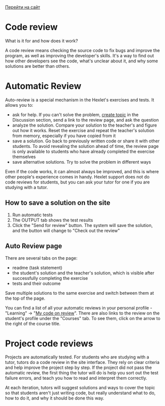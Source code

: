 [Перейти на сайт](https://ru.hexlet.io)

# Code review

What is it for and how does it work?

A code review means checking the source code to fix bugs and improve the program, as well as improving the developer's skills. It's a way to find out how other developers see the code, what's unclear about it, and why some solutions are better than others.

# Automatic Review

Auto-review is a special mechanism in the Hexlet's exercises and tests. It allows you to:

* ask for help. If you can't solve the problem, [create topic](https://help.hexlet.io/en/articles/110020-kak-zadat-vopros-po-uroku) in the Discussion section, send a link to the review page, and ask the question
* analyze the solution. Compare your solution to the teacher's and figure out how it works. Reset the exercise and repeat the teacher's solution from memory, especially if you have copied from it
* save a solution. Go back to previously written code or share it with other students. To avoid revealing the solution ahead of time, the review page is only available to students who have already completed the exercise themselves
* save alternative solutions. Try to solve the problem in different ways

Even if the code works, it can almost always be improved, and this is where other people's experience comes in handy. Hexlet support does not do code reviews for students, but you can ask your tutor for one if you are studying with a tutor.

## How to save a solution on the site

1. Run automatic tests
2. The OUTPUT tab shows the test results
3. Click the "Send for review" button. The system will save the solution, and the button will change to "Check out the review"

## Auto Review page

There are several tabs on the page:

* readme (task statement)
* the student's solution and the teacher's solution, which is visible after successfully completing the exercise
* tests and their outcome

Save multiple solutions to the same exercise and switch between them at the top of the page.

You can find a list of all your automatic reviews in your personal profile - "Learning" → "[My code on review](https://hexlet.io/my/learning/code_reviews)". There are also links to the review on the student's profile under the "Courses" tab. To see them, click on the arrow to the right of the course title.

# Project code reviews

Projects are automatically tested. For students who are studying with a tutor, tutors do a code review in the site interface. They rely on clear criteria and help improve the project step by step. If the project did not pass the automatic review, the first thing the tutor will do is help you sort out the test failure errors, and teach you how to read and interpret them correctly.

At each iteration, tutors will suggest solutions and ways to cover the topic so that students aren't just writing code, but really understand what to do, how to do it, and why it should be done this way.
